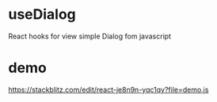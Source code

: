 # useDialog
React hooks for view simple Dialog fom javascript

# demo
https://stackblitz.com/edit/react-je8n9n-yqc1qy?file=demo.js

